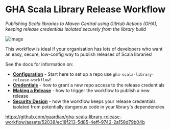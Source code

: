 # GHA Scala Library Release Workflow
_Publishing Scala libraries to Maven Central using GitHub Actions (GHA), keeping release credentials isolated securely from the library build_

![image](https://github.com/guardian/gha-scala-library-release-workflow/assets/52038/3d229ccd-e60f-44f7-86e7-0e607134e47b)

This workflow is ideal if your organisation has lots of developers who want an easy, secure, low-config way
to publish releases of Scala libraries!

See the docs for information on:

* [**Configuration**](docs/configuration.md) - Start here to set up a repo use `gha-scala-library-release-workflow`!
* [**Credentials**](docs/credentials/supplying-credentials.md) - how to grant a new repo access to the release credentials
* [**Making a Release**](docs/making-a-release.md) - how to trigger the workflow to publish a new release
* [**Security Design**](docs/security-design.md) - how the workflow keeps your release
  credentials isolated from potentially dangerous code in your library's dependencies

https://github.com/guardian/gha-scala-library-release-workflow/assets/52038/ec18f213-5d85-4eff-9742-2a158d79b04b
